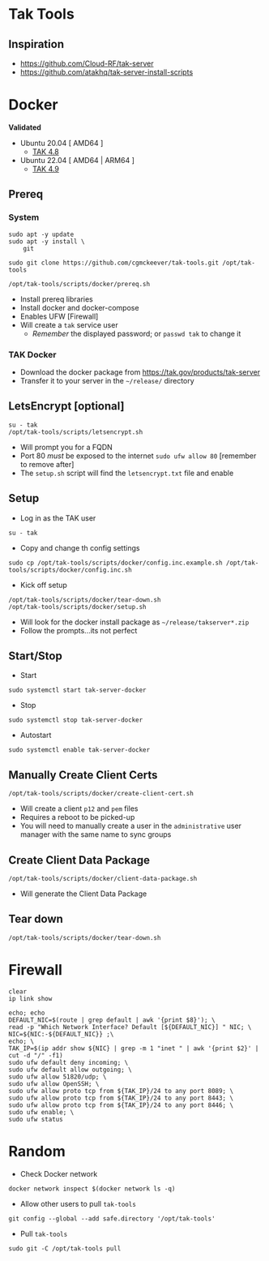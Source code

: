 # Tak Tools

## Inspiration

- https://github.com/Cloud-RF/tak-server
- https://github.com/atakhq/tak-server-install-scripts

# Docker

**Validated**

- Ubuntu 20.04 [ AMD64 ]
    - [TAK 4.8](https://tak.gov/products/tak-server?product_version=tak-server-4-8-0)
- Ubuntu 22.04 [ AMD64 | ARM64 ]
    - [TAK 4.9](https://tak.gov/products/tak-server?product_version=tak-server-4-9-0)

## Prereq

### System

```
sudo apt -y update
sudo apt -y install \
    git

sudo git clone https://github.com/cgmckeever/tak-tools.git /opt/tak-tools

/opt/tak-tools/scripts/docker/prereq.sh

```

- Install prereq libraries
- Install docker and docker-compose
- Enables UFW [Firewall]
- Will create a `tak` service user
    - *Remember* the displayed password; or `passwd tak` to change it

### TAK Docker

- Download the docker package from https://tak.gov/products/tak-server
- Transfer it to your server in the `~/release/` directory

## LetsEncrypt [optional]

```
su - tak
/opt/tak-tools/scripts/letsencrypt.sh
```

- Will prompt you for a FQDN
- Port 80 *must* be exposed to the internet `sudo ufw allow 80` [remember to remove after]
- The `setup.sh` script will find the `letsencrypt.txt` file and enable

## Setup

- Log in as the TAK user
```
su - tak
```

- Copy and change th config settings
```
sudo cp /opt/tak-tools/scripts/docker/config.inc.example.sh /opt/tak-tools/scripts/docker/config.inc.sh
```

- Kick off setup
```
/opt/tak-tools/scripts/docker/tear-down.sh
/opt/tak-tools/scripts/docker/setup.sh

```

- Will look for the docker install package as `~/release/takserver*.zip`
- Follow the prompts...its not perfect

## Start/Stop

- Start
```
sudo systemctl start tak-server-docker
```

- Stop
```
sudo systemctl stop tak-server-docker
```

- Autostart
```
sudo systemctl enable tak-server-docker
```

## Manually Create Client Certs

```
/opt/tak-tools/scripts/docker/create-client-cert.sh
```

- Will create a client `p12` and `pem` files
- Requires a reboot to be picked-up
- You will need to manually create a user in the `administrative` user manager with the same name to sync groups

## Create Client Data Package

```
/opt/tak-tools/scripts/docker/client-data-package.sh
```

- Will generate the Client Data Package

## Tear down

```
/opt/tak-tools/scripts/docker/tear-down.sh
```

# Firewall

```
clear
ip link show

echo; echo
DEFAULT_NIC=$(route | grep default | awk '{print $8}'); \
read -p "Which Network Interface? Default [${DEFAULT_NIC}] " NIC; \
NIC=${NIC:-${DEFAULT_NIC}} ;\
echo; \
TAK_IP=$(ip addr show ${NIC} | grep -m 1 "inet " | awk '{print $2}' | cut -d "/" -f1)
sudo ufw default deny incoming; \
sudo ufw default allow outgoing; \
sudo ufw allow 51820/udp; \
sudo ufw allow OpenSSH; \
sudo ufw allow proto tcp from ${TAK_IP}/24 to any port 8089; \
sudo ufw allow proto tcp from ${TAK_IP}/24 to any port 8443; \
sudo ufw allow proto tcp from ${TAK_IP}/24 to any port 8446; \
sudo ufw enable; \
sudo ufw status
```

# Random

- Check Docker network
```
docker network inspect $(docker network ls -q)
```

- Allow other users to pull `tak-tools`
```
git config --global --add safe.directory '/opt/tak-tools'
```

- Pull `tak-tools`
```
sudo git -C /opt/tak-tools pull
```

